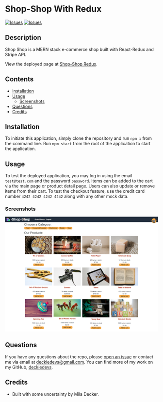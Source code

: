 # Shop-Shop With Redux
[![Issues](https://img.shields.io/github/issues/deckiedevs/shop-shop-redux)](https://github.com/deckiedevs/shop-shop-redux/issues) [![Issues](https://img.shields.io/github/contributors/deckiedevs/shop-shop-redux)](https://github.com/deckiedevs/shop-shop-redux/graphs/contributors) 

## Description
Shop Shop is a MERN stack e-commerce shop built with React-Redux and Stripe API.
            
View the deployed page at [Shop-Shop Redux](https://dd-shop-redux.herokuapp.com/).

## Contents
* [Installation](#Installation)
* [Usage](#Usage)
   * [Screenshots](#Screenshots)
* [Questions](#Questions)
* [Credits](#Credits)

## Installation
To initiate this application, simply clone the repository and run `npm i` from the command line.  Run `npm start` from the root of the application to start the application.

## Usage
To test the deployed application, you may log in using the email `test@test.com` and the password `password`.  Items can be added to the cart via the main page or product detail page.  Users can also update or remove items from their cart.  To test the checkout feature, use the credit card number `4242 4242 4242 4242` along with any other mock data.
    
### Screenshots
![Shop-Shop with Redux](./assets/images/screenshot.png)

## Questions
If you have any questions about the repo, please [open an issue](https://github.com/deckiedevs/shop-shop-redux/issues) or contact me via email at deckiedevs@gmail.com. You can find more of my work on my GitHub, [deckiedevs](https://github.com/deckiedevs/).
    
## Credits
* Built with some uncertainty by Mila Decker.